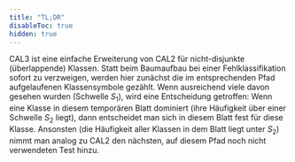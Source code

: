 ```yaml
---
title: "TL;DR"
disableToc: true
hidden: true
---
```



CAL3 ist eine einfache Erweiterung von CAL2 für nicht-disjunkte (überlappende) Klassen. Statt
beim Baumaufbau bei einer Fehlklassifikation sofort zu verzweigen, werden hier zunächst die
im entsprechenden Pfad aufgelaufenen Klassensymbole gezählt. Wenn ausreichend viele davon
gesehen wurden (Schwelle $S_1$), wird eine Entscheidung getroffen: Wenn eine Klasse in diesem
temporären Blatt dominiert (ihre Häufigkeit über einer Schwelle $S_2$ liegt), dann entscheidet
man sich in diesem Blatt fest für diese Klasse. Ansonsten (die Häufigkeit aller Klassen in
dem Blatt liegt unter $S_2$) nimmt man analog zu CAL2 den nächsten, auf diesem Pfad noch nicht
verwendeten Test hinzu.
